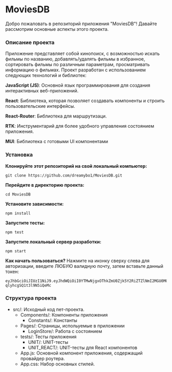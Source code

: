 # MoviesDB
Добро пожаловать в репозиторий приложения  "MoviesDB"! Давайте рассмотрим основные аспекты этого проекта.

### Описание проекта
Приложение представляет собой кинопоиск, с возможностью искать фильмы по названию, добавлять/удалять фильмы в избранное, сортировать фильмы по различным параметрам, просматривать информацию о фильмах. Проект разработан с использованием следующих технологий и библиотек:

**JavaScript (JS)**: Основной язык программирования для создания интерактивных веб-приложений.

**React**: Библиотека, которая позволяет создавать компоненты и строить пользовательские интерфейсы.

**React-Router**: Библиотека для маршрутизаци.

**RTK**: Инструментарий для более удобного управления состоянием приложения.

**MUI**: Библиотека с готовыми UI компонентами

### Установка 
**Клонируйте этот репозиторий на свой локальный компьютер:**
```
git clone https://github.com/dreamybo1/MoviesDB.git
```

**Перейдите в директорию проекта:**
```
cd MoviesDB
```

**Установите зависимости:**
```
npm install
```
**Запустите тесты:**
```
npm test
```
**Запустите локальный сервер разработки:**
```
npm start
```
**Как начать пользоваться?**
Нажмите на иконку сверху слева для авторизации, введите ЛЮБУЮ валидную почту, затем вставьте данный токен:
```
eyJhbGciOiJIUzI1NiJ9.eyJhdWQiOiI0YTMwNjgxOThkZmU0Zjk5Y2RiZTZlNmI2MGU0MGU0NSIsInN1YiI6IjY0OTFhZjE5YzJmZjNkMDBhZDAzYzM0MCIsInNjb3BlcyI6WyJhcGlfcmVhZCJdLCJ2ZXJzaW9uIjoxfQ.yasYFK7QmsGhulW2aFY9e8-qlyhcgSQ1t3l9N5iQeMc
```


### Структура проекта
- src/: Исходный код пет-проекта. 
  - Components/: Компоненты приложения
    - Constants/: Константы 
  - Pages/: Страницы, испольуемые в приложении
    - LoginStore/: Работа с состоянием  
  - tests/: Тесты приложения
    - UNIT/: UNIT-тесты
    - UNIT_REACT/: UNIT-тесты для React компонентов
  - App.js: Основной компонент приложения, содержащий провайдер роутера.
  - App.css: Набор основных стилей.
